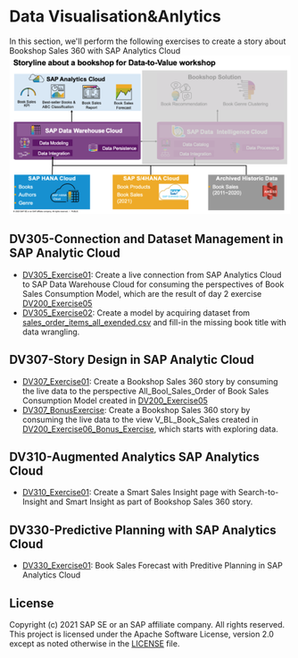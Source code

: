 # Data Visualisation&Anlytics
In this section, we'll perform the following exercises to create a story about Bookshop Sales 360 with SAP Analytics Cloud
![Bookshop Sales 360 with SAP Analytics Cloud](../resources/bookshop-analytics.png)

## DV305-Connection and Dataset Management in SAP Analytic Cloud 
- [DV305_Exercise01](exercises/DV305_Exercise01_SAC_Live_Connection_to_DWC.pdf): Create a live connection from SAP Analytics Cloud to SAP Data Warehouse Cloud for consuming the perspectives of Book Sales Consumption Model, which are the result of day 2 exercise [DV200_Exercise05](../02-data-modeling&processing/exercises/DV200_Exercise05_Business_ConsumptionModel_Perspective_Creation_for_Book_Sales_Order.pdf)
- [DV305_Exercise02](exercises/DV305_Exercise02_SAC_Data_Modeling_and_Wrangling.pdf): Create a model by acquiring dataset from [sales_order_items_all_exended.csv](../00-data-preparation/00-dataset/sales_order_items_all_exended.csv) and fill-in the missing book title with data wrangling.

## DV307-Story Design in SAP Analytic Cloud 
- [DV307_Exercise01](exercises/DV307_Exercise01_SAC_Story_Design_with_DWC_Live_Data.pdf): Create a Bookshop Sales 360 story by consuming the live data to the perspective All_Bool_Sales_Order of Book Sales Consumption Model created in [DV200_Exercise05](../02-data-modeling&processing/exercises/DV200_Exercise05_Business_ConsumptionModel_Perspective_Creation_for_Book_Sales_Order.pdf)
- [DV307_BonusExercise](exercises/DV307_BonusExcercise_SAC_Story_Design_with_Explorer.pdf): Create a Bookshop Sales 360 story by consuming the live data to the view V_BL_Book_Sales created in [DV200_Exercise06_Bonus_Exercise](../02-data-modeling&processing/exercises/DV200_Exercise06_Bonus_Exercise_Data_Builder_Graphical_View_Creation_for_V_BL_Sales_Dataset.pdf), which starts with exploring data.

## DV310-Augmented Analytics SAP Analytics Cloud
- [DV310_Exercise01](exercises/DV310_Exercise01_SearchToInsight_SmartInsight.pdf): Create a Smart Sales Insight page with Search-to-Insight and Smart Insight as part of Bookshop Sales 360 story.

## DV330-Predictive Planning with SAP Analytics Cloud
- [DV330_Exercise01](exercises/DV330_Exercise01_Book_Sales_Forecast_with_SAC_Predictive_Planning.pdf): Book Sales Forecast with Preditive Planning in SAP Analytics Cloud

## License
Copyright (c) 2021 SAP SE or an SAP affiliate company. All rights reserved. This project is licensed under the Apache Software License, version 2.0 except as noted otherwise in the [LICENSE](../LICENSES/Apache-2.0.txt) file.